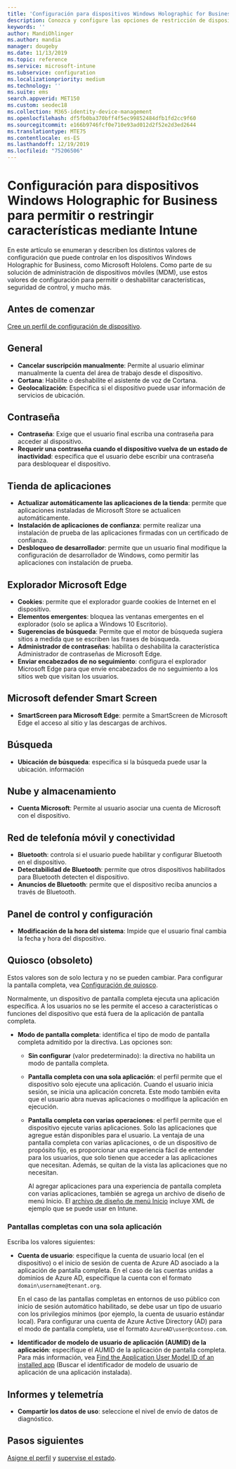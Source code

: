 ```yaml
---
title: 'Configuración para dispositivos Windows Holographic for Business: Microsoft Intune: Azure | Microsoft Docs'
description: Conozca y configure las opciones de restricción de dispositivos de Microsoft Intune para Windows Holographic for Business, incluidas la cancelación de la suscripción, la geolocalización, las contraseñas, la instalación de aplicaciones desde App Store, las cookies y los elementos emergentes de Microsoft Edge, Microsoft Defender, la búsqueda, la nube y el almacenamiento, la conectividad de Bluetooth, la hora del sistema y los datos de uso de Azure.
keywords: ''
author: MandiOhlinger
ms.author: mandia
manager: dougeby
ms.date: 11/13/2019
ms.topic: reference
ms.service: microsoft-intune
ms.subservice: configuration
ms.localizationpriority: medium
ms.technology: ''
ms.suite: ems
search.appverid: MET150
ms.custom: seodec18
ms.collection: M365-identity-device-management
ms.openlocfilehash: df5fb0ba370bff4f5ec99852484dfb1fd2cc9f60
ms.sourcegitcommit: e166b9746fcf0e710e93ad012d2f52e2d3ed2644
ms.translationtype: MTE75
ms.contentlocale: es-ES
ms.lasthandoff: 12/19/2019
ms.locfileid: "75206506"
---
```

# <a name="windows-holographic-for-business-device-settings-to-allow-or-restrict-features-using-intune"></a>Configuración para dispositivos Windows Holographic for Business para permitir o restringir características mediante Intune



En este artículo se enumeran y describen los distintos valores de configuración que puede controlar en los dispositivos Windows Holographic for Business, como Microsoft Hololens. Como parte de su solución de administración de dispositivos móviles (MDM), use estos valores de configuración para permitir o deshabilitar características, seguridad de control, y mucho más.

## <a name="before-you-begin"></a>Antes de comenzar

[Cree un perfil de configuración de dispositivo](device-restrictions-configure.md#create-the-profile).

## <a name="general"></a>General

- **Cancelar suscripción manualmente**: Permite al usuario eliminar manualmente la cuenta del área de trabajo desde el dispositivo.
- **Cortana**: Habilite o deshabilite el asistente de voz de Cortana.
- **Geolocalización**: Especifica si el dispositivo puede usar información de servicios de ubicación.

## <a name="password"></a>Contraseña

- **Contraseña**: Exige que el usuario final escriba una contraseña para acceder al dispositivo.
- **Requerir una contraseña cuando el dispositivo vuelva de un estado de inactividad**: especifica que el usuario debe escribir una contraseña para desbloquear el dispositivo.

## <a name="app-store"></a>Tienda de aplicaciones

- **Actualizar automáticamente las aplicaciones de la tienda**: permite que aplicaciones instaladas de Microsoft Store se actualicen automáticamente.
- **Instalación de aplicaciones de confianza**: permite realizar una instalación de prueba de las aplicaciones firmadas con un certificado de confianza.
- **Desbloqueo de desarrollador**: permite que un usuario final modifique la configuración de desarrollador de Windows, como permitir las aplicaciones con instalación de prueba.

## <a name="microsoft-edge-browser"></a>Explorador Microsoft Edge

- **Cookies**: permite que el explorador guarde cookies de Internet en el dispositivo.
- **Elementos emergentes**: bloquea las ventanas emergentes en el explorador (solo se aplica a Windows 10 Escritorio).
- **Sugerencias de búsqueda**: Permite que el motor de búsqueda sugiera sitios a medida que se escriben las frases de búsqueda.
- **Administrador de contraseñas**: habilita o deshabilita la característica Administrador de contraseñas de Microsoft Edge.
- **Enviar encabezados de no seguimiento**: configura el explorador Microsoft Edge para que envíe encabezados de no seguimiento a los sitios web que visitan los usuarios.

## <a name="microsoft-defender-smart-screen"></a>Microsoft defender Smart Screen

- **SmartScreen para Microsoft Edge**: permite a SmartScreen de Microsoft Edge el acceso al sitio y las descargas de archivos.

## <a name="search"></a>Búsqueda

- **Ubicación de búsqueda**: especifica si la búsqueda puede usar la ubicación. información

## <a name="cloud-and-storage"></a>Nube y almacenamiento

- **Cuenta Microsoft**: Permite al usuario asociar una cuenta de Microsoft con el dispositivo.

## <a name="cellular-and-connectivity"></a>Red de telefonía móvil y conectividad

- **Bluetooth**: controla si el usuario puede habilitar y configurar Bluetooth en el dispositivo.
- **Detectabilidad de Bluetooth**: permite que otros dispositivos habilitados para Bluetooth detecten el dispositivo.
- **Anuncios de Bluetooth**: permite que el dispositivo reciba anuncios a través de Bluetooth.

## <a name="control-panel-and-settings"></a>Panel de control y configuración

- **Modificación de la hora del sistema**: Impide que el usuario final cambia la fecha y hora del dispositivo.

## <a name="kiosk---obsolete"></a>Quiosco (obsoleto)

Estos valores son de solo lectura y no se pueden cambiar. Para configurar la pantalla completa, vea [Configuración de quiosco](kiosk-settings-holographic.md).

Normalmente, un dispositivo de pantalla completa ejecuta una aplicación específica. A los usuarios no se les permite el acceso a características o funciones del dispositivo que está fuera de la aplicación de pantalla completa.

- **Modo de pantalla completa**: identifica el tipo de modo de pantalla completa admitido por la directiva. Las opciones son:

  - **Sin configurar** (valor predeterminado): la directiva no habilita un modo de pantalla completa. 
  - **Pantalla completa con una sola aplicación**: el perfil permite que el dispositivo solo ejecute una aplicación. Cuando el usuario inicia sesión, se inicia una aplicación concreta. Este modo también evita que el usuario abra nuevas aplicaciones o modifique la aplicación en ejecución.
  - **Pantalla completa con varias operaciones**: el perfil permite que el dispositivo ejecute varias aplicaciones. Solo las aplicaciones que agregue están disponibles para el usuario. La ventaja de una pantalla completa con varias aplicaciones, o de un dispositivo de propósito fijo, es proporcionar una experiencia fácil de entender para los usuarios, que solo tienen que acceder a las aplicaciones que necesitan. Además, se quitan de la vista las aplicaciones que no necesitan. 
  
    Al agregar aplicaciones para una experiencia de pantalla completa con varias aplicaciones, también se agrega un archivo de diseño de menú Inicio. El [archivo de diseño de menú Inicio](/hololens/hololens-kiosk#start-layout-file-for-mdm-intune-and-others) incluye XML de ejemplo que se puede usar en Intune. 

### <a name="single-app-kiosks"></a>Pantallas completas con una sola aplicación

Escriba los valores siguientes:

- **Cuenta de usuario**: especifique la cuenta de usuario local (en el dispositivo) o el inicio de sesión de cuenta de Azure AD asociado a la aplicación de pantalla completa. En el caso de las cuentas unidas a dominios de Azure AD, especifique la cuenta con el formato `domain\username@tenant.org`. 

    En el caso de las pantallas completas en entornos de uso público con inicio de sesión automático habilitado, se debe usar un tipo de usuario con los privilegios mínimos (por ejemplo, la cuenta de usuario estándar local). Para configurar una cuenta de Azure Active Directory (AD) para el modo de pantalla completa, use el formato `AzureAD\user@contoso.com`.

- **Identificador de modelo de usuario de aplicación (AUMID) de la aplicación**: especifique el AUMID de la aplicación de pantalla completa. Para más información, vea [Find the Application User Model ID of an installed app](https://docs.microsoft.com/windows-hardware/customize/enterprise/find-the-application-user-model-id-of-an-installed-app) (Buscar el identificador de modelo de usuario de aplicación de una aplicación instalada).

## <a name="reporting-and-telemetry"></a>Informes y telemetría

- **Compartir los datos de uso**: seleccione el nivel de envío de datos de diagnóstico.

## <a name="next-steps"></a>Pasos siguientes

[Asigne el perfil](device-profile-assign.md) y [supervise el estado](device-profile-monitor.md).
